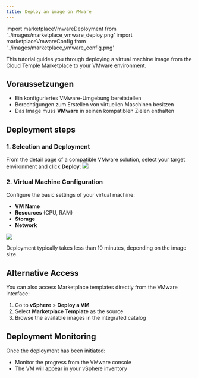 ```yaml
---
title: Deploy an image on VMware
---
```

import marketplaceVmwareDeployment from '../images/marketplace_vmware_deploy.png'
import marketplaceVmwareConfig from '../images/marketplace_vmware_config.png'

This tutorial guides you through deploying a virtual machine image from the Cloud Temple Marketplace to your VMware environment.

## Voraussetzungen

- Ein konfiguriertes VMware-Umgebung bereitstellen
- Berechtigungen zum Erstellen von virtuellen Maschinen besitzen
- Das Image muss **VMware** in seinen kompatiblen Zielen enthalten

## Deployment steps

### 1. Selection and Deployment

From the detail page of a compatible VMware solution, select your target environment and click **Deploy**:
<img src={marketplaceVmwareDeployment} />

### 2. Virtual Machine Configuration

Configure the basic settings of your virtual machine:
- **VM Name**
- **Resources** (CPU, RAM)
- **Storage**
- **Network**

<img src={marketplaceVmwareConfig} />

Deployment typically takes less than 10 minutes, depending on the image size.

## Alternative Access

You can also access Marketplace templates directly from the VMware interface:

1. Go to **vSphere** > **Deploy a VM**
2. Select **Marketplace Template** as the source
3. Browse the available images in the integrated catalog

## Deployment Monitoring

Once the deployment has been initiated:
- Monitor the progress from the VMware console
- The VM will appear in your vSphere inventory